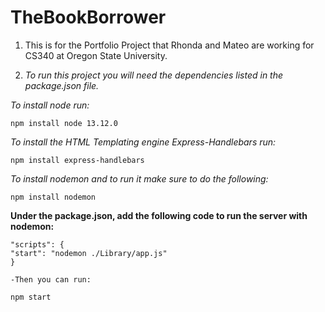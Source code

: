# TheBookBorrower

1. This is for the Portfolio Project that Rhonda and Mateo are working for CS340 at Oregon State University.

2. *To run this project you will need the dependencies listed in the package.json file.*

*To install node run:* 
    
    npm install node 13.12.0
    
*To install the HTML Templating engine Express-Handlebars run:*

    npm install express-handlebars

*To install nodemon and to run it make sure to do the following:*

    npm install nodemon
**Under the package.json, add the following code to run the server with nodemon:**
    
    "scripts": {
    "start": "nodemon ./Library/app.js"
    }
    
    -Then you can run:
    
    npm start
    
